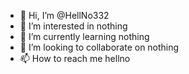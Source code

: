 - 👋 Hi, I’m @HellNo332
- 👀 I’m interested in nothing
- 🌱 I’m currently learning nothing
- 💞️ I’m looking to collaborate on nothing
- 📫 How to reach me hellno

<!---
HellNo332/HellNo332 is a ✨ special ✨ repository because its `README.md` (this file) appears on your GitHub profile.
You can click the Preview link to take a look at your changes.
--->
